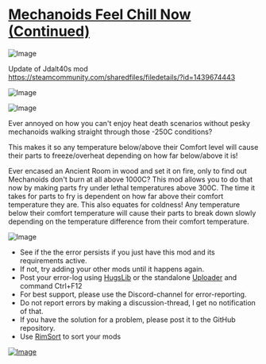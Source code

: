# [Mechanoids Feel Chill Now (Continued)](https://steamcommunity.com/sharedfiles/filedetails/?id=2819371233)

![Image](https://i.imgur.com/buuPQel.png)

Update of Jdalt40s mod
https://steamcommunity.com/sharedfiles/filedetails/?id=1439674443

![Image](https://i.imgur.com/pufA0kM.png)
	
![Image](https://i.imgur.com/Z4GOv8H.png)

Ever annoyed on how you can't enjoy heat death scenarios without pesky mechanoids walking straight through those -250C conditions?

This makes it so any temperature below/above their Comfort level will cause their parts to freeze/overheat depending on how far below/above it is!

Ever encased an Ancient Room in wood and set it on fire, only to find out Mechanoids don't burn at all above 1000C? This mod allows you to do that now by making parts fry under lethal temperatures above 300C.
The time it takes for parts to fry is dependent on how far above their comfort temperature they are.
This also equates for coldness! Any temperature below their comfort temperature will cause their parts to break down slowly depending on the temperature difference from their comfort temperature.

![Image](https://i.imgur.com/PwoNOj4.png)



-  See if the the error persists if you just have this mod and its requirements active.
-  If not, try adding your other mods until it happens again.
-  Post your error-log using [HugsLib](https://steamcommunity.com/workshop/filedetails/?id=818773962) or the standalone [Uploader](https://steamcommunity.com/sharedfiles/filedetails/?id=2873415404) and command Ctrl+F12
-  For best support, please use the Discord-channel for error-reporting.
-  Do not report errors by making a discussion-thread, I get no notification of that.
-  If you have the solution for a problem, please post it to the GitHub repository.
-  Use [RimSort](https://github.com/RimSort/RimSort/releases/latest) to sort your mods



[![Image](https://img.shields.io/github/v/release/emipa606/MechanoidsFeelChillNow?label=latest%20version&style=plastic&color=9f1111&labelColor=black)](https://steamcommunity.com/sharedfiles/filedetails/changelog/2819371233)
